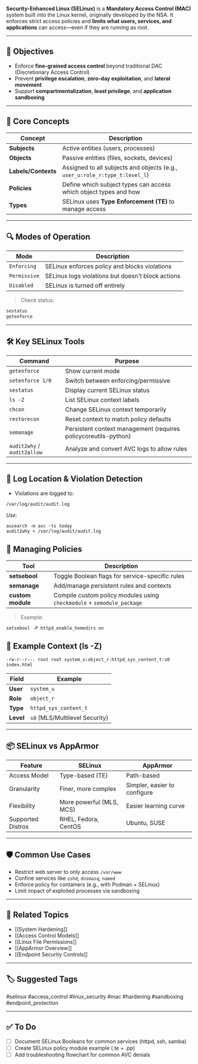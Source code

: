 **Security-Enhanced Linux (SELinux)** is a **Mandatory Access Control (MAC)** system built into the Linux kernel, originally developed by the NSA. It enforces strict access policies and **limits what users, services, and applications** can access—even if they are running as root.

---

## 🎯 Objectives

- Enforce **fine-grained access control** beyond traditional DAC (Discretionary Access Control)
- Prevent **privilege escalation**, **zero-day exploitation**, and **lateral movement**
- Support **compartmentalization**, **least privilege**, and **application sandboxing**

---

## 🔐 Core Concepts

| Concept            | Description                                                                 |
|--------------------|-----------------------------------------------------------------------------|
| **Subjects**       | Active entities (users, processes)                                          |
| **Objects**        | Passive entities (files, sockets, devices)                                  |
| **Labels/Contexts**| Assigned to all subjects and objects (e.g., `user_u:role_r:type_t:level_l`) |
| **Policies**       | Define which subject types can access which object types and how            |
| **Types**          | SELinux uses **Type Enforcement (TE)** to manage access                     |

---

## 🔍 Modes of Operation

| Mode         | Description                                        |
|--------------|----------------------------------------------------|
| `Enforcing`  | SELinux enforces policy and blocks violations      |
| `Permissive` | SELinux logs violations but doesn't block actions  |
| `Disabled`   | SELinux is turned off entirely                     |

> Check status:  
```bash
sestatus
getenforce
```

---

## 🛠 Key SELinux Tools

|Command|Purpose|
|---|---|
|`getenforce`|Show current mode|
|`setenforce 1/0`|Switch between enforcing/permissive|
|`sestatus`|Display current SELinux status|
|`ls -Z`|List SELinux context labels|
|`chcon`|Change SELinux context temporarily|
|`restorecon`|Reset context to match policy defaults|
|`semanage`|Persistent context management (requires policycoreutils-python)|
|`audit2why` / `audit2allow`|Analyze and convert AVC logs to allow rules|

---

## 🧪 Log Location & Violation Detection

- Violations are logged to:
```
/var/log/audit/audit.log
```

*Use:*
```
ausearch -m avc -ts today
audit2why < /var/log/audit/audit.log
```

## 🔧 Managing Policies

|Tool|Description|
|---|---|
|**setsebool**|Toggle Boolean flags for service-specific rules|
|**semanage**|Add/manage persistent rules and contexts|
|**custom module**|Compile custom policy modules using `checkmodule` + `semodule_package`|

> Example:
```
setsebool -P httpd_enable_homedirs on
```

## 📁 Example Context (ls -Z)

```
-rw-r--r--. root root system_u:object_r:httpd_sys_content_t:s0 index.html
```

|Field|Example|
|---|---|
|**User**|`system_u`|
|**Role**|`object_r`|
|**Type**|`httpd_sys_content_t`|
|**Level**|`s0` (MLS/Multilevel Security)|

---

## 📦 SELinux vs AppArmor

|Feature|SELinux|AppArmor|
|---|---|---|
|Access Model|Type-based (TE)|Path-based|
|Granularity|Finer, more complex|Simpler, easier to configure|
|Flexibility|More powerful (MLS, MCS)|Easier learning curve|
|Supported Distros|RHEL, Fedora, CentOS|Ubuntu, SUSE|

---

## 🛡 Common Use Cases

- Restrict web server to only access `/var/www`
- Confine services like `sshd`, `dnsmasq`, `named`
- Enforce policy for containers (e.g., with Podman + SELinux)
- Limit impact of exploited processes via sandboxing

---

## 🧠 Related Topics

- [[System Hardening]]
- [[Access Control Models]]
- [[Linux File Permissions]]
- [[AppArmor Overview]]
- [[Endpoint Security Controls]]

---

## 🏷 Suggested Tags

#selinux #access_control #linux_security #mac #hardening #sandboxing #endpoint_protection

---

## ✅ To Do

- [ ]  Document SELinux Booleans for common services (httpd, ssh, samba)
- [ ]  Create SELinux policy module example (.te + .pp)
- [ ]  Add troubleshooting flowchart for common AVC denials
